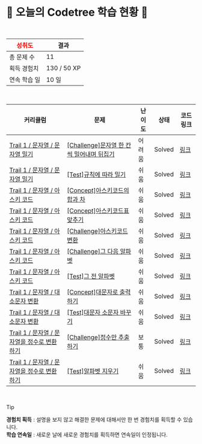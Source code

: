 # 🌲 오늘의 Codetree 학습 현황 🌲

<br />

| <span style="color:red;display:block;text-align:center;"> **성취도**</span> | 결과 |
|---|---|
| 총 문제 수 | 11 |
| 획득 경험치 | 130 / 50 XP |
| 연속 학습 일 | 10 일 |

<br />

|커리큘럼|문제|난이도|상태|코드 링크|
|---|---|---|---|---|
|[Trail 1 / 문자열 / 문자열 밀기](https://https://en.codetree.ai/trail-info/novice-low/)|[[Challenge]문자열 한 칸씩 밀어내며 뒤집기](https://https://en.codetree.ai/trails/complete/curated-cards/challenge-shift-reverse-string/)|어려움|Solved|[링크](https://github.com/yoonsunny17/codetree-TILs/blob/main/250112/%EB%AC%B8%EC%9E%90%EC%97%B4%20%ED%95%9C%20%EC%B9%B8%EC%94%A9%20%EB%B0%80%EC%96%B4%EB%82%B4%EB%A9%B0%20%EB%92%A4%EC%A7%91%EA%B8%B0/shift-reverse-string.js)|
|[Trail 1 / 문자열 / 문자열 밀기](https://https://en.codetree.ai/trail-info/novice-low/)|[[Test]규칙에 따라 밀기](https://https://en.codetree.ai/trails/complete/curated-cards/test-push-by-the-rules/)|쉬움|Solved|[링크](https://github.com/yoonsunny17/codetree-TILs/blob/main/250112/%EA%B7%9C%EC%B9%99%EC%97%90%20%EB%94%B0%EB%9D%BC%20%EB%B0%80%EA%B8%B0/push-by-the-rules.js)|
|[Trail 1 / 문자열 / 아스키 코드](https://https://en.codetree.ai/trail-info/novice-low/)|[[Concept]아스키코드의 합과 차](https://https://en.codetree.ai/trails/complete/curated-cards/intro-sum-and-subtract-in-ASCII/)|쉬움|Solved|[링크](https://github.com/yoonsunny17/codetree-TILs/blob/main/250112/%EC%95%84%EC%8A%A4%ED%82%A4%EC%BD%94%EB%93%9C%EC%9D%98%20%ED%95%A9%EA%B3%BC%20%EC%B0%A8/sum-and-subtract-in-ASCII.js)|
|[Trail 1 / 문자열 / 아스키 코드](https://https://en.codetree.ai/trail-info/novice-low/)|[[Concept]아스키코드표 맞추기](https://https://en.codetree.ai/trails/complete/curated-cards/intro-chart-of-ASCII/)|쉬움|Solved|[링크](https://github.com/yoonsunny17/codetree-TILs/blob/main/250112/%EC%95%84%EC%8A%A4%ED%82%A4%EC%BD%94%EB%93%9C%ED%91%9C%20%EB%A7%9E%EC%B6%94%EA%B8%B0/chart-of-ASCII.js)|
|[Trail 1 / 문자열 / 아스키 코드](https://https://en.codetree.ai/trail-info/novice-low/)|[[Challenge]아스키코드 변환](https://https://en.codetree.ai/trails/complete/curated-cards/challenge-convert-to-ascii/)|쉬움|Solved|[링크](https://github.com/yoonsunny17/codetree-TILs/blob/main/250112/%EC%95%84%EC%8A%A4%ED%82%A4%EC%BD%94%EB%93%9C%20%EB%B3%80%ED%99%98/convert-to-ascii.js)|
|[Trail 1 / 문자열 / 아스키 코드](https://https://en.codetree.ai/trail-info/novice-low/)|[[Challenge]그 다음 알파벳](https://https://en.codetree.ai/trails/complete/curated-cards/challenge-next-alphabet/)|쉬움|Solved|[링크](https://github.com/yoonsunny17/codetree-TILs/blob/main/250112/%EA%B7%B8%20%EB%8B%A4%EC%9D%8C%20%EC%95%8C%ED%8C%8C%EB%B2%B3/next-alphabet.js)|
|[Trail 1 / 문자열 / 아스키 코드](https://https://en.codetree.ai/trail-info/novice-low/)|[[Test]그 전 알파벳](https://https://en.codetree.ai/trails/complete/curated-cards/test-before-the-alphabet/)|쉬움|Solved|[링크](https://github.com/yoonsunny17/codetree-TILs/blob/main/250112/%EA%B7%B8%20%EC%A0%84%20%EC%95%8C%ED%8C%8C%EB%B2%B3/before-the-alphabet.js)|
|[Trail 1 / 문자열 / 대소문자 변환](https://https://en.codetree.ai/trail-info/novice-low/)|[[Concept]대문자로 출력하기](https://https://en.codetree.ai/trails/complete/curated-cards/intro-print-in-capital/)|쉬움|Solved|[링크](https://github.com/yoonsunny17/codetree-TILs/blob/main/250112/%EB%8C%80%EB%AC%B8%EC%9E%90%EB%A1%9C%20%EC%B6%9C%EB%A0%A5%ED%95%98%EA%B8%B0/print-in-capital.js)|
|[Trail 1 / 문자열 / 대소문자 변환](https://https://en.codetree.ai/trail-info/novice-low/)|[[Test]대문자 소문자 바꾸기](https://https://en.codetree.ai/trails/complete/curated-cards/test-change-uppercase-and-lowercase/)|쉬움|Solved|[링크](https://github.com/yoonsunny17/codetree-TILs/blob/main/250112/%EB%8C%80%EB%AC%B8%EC%9E%90%20%EC%86%8C%EB%AC%B8%EC%9E%90%20%EB%B0%94%EA%BE%B8%EA%B8%B0/change-uppercase-and-lowercase.js)|
|[Trail 1 / 문자열 / 문자열을 정수로 변환하기](https://https://en.codetree.ai/trail-info/novice-low/)|[[Challenge]정수만 추출하기](https://https://en.codetree.ai/trails/complete/curated-cards/challenge-extract-only-integers/)|보통|Solved|[링크](https://github.com/yoonsunny17/codetree-TILs/blob/main/250112/%EC%A0%95%EC%88%98%EB%A7%8C%20%EC%B6%94%EC%B6%9C%ED%95%98%EA%B8%B0/extract-only-integers.js)|
|[Trail 1 / 문자열 / 문자열을 정수로 변환하기](https://https://en.codetree.ai/trail-info/novice-low/)|[[Test]알파벳 지우기](https://https://en.codetree.ai/trails/complete/curated-cards/test-remove-alphabet/)|쉬움|Solved|[링크](https://github.com/yoonsunny17/codetree-TILs/blob/main/250112/%EC%95%8C%ED%8C%8C%EB%B2%B3%20%EC%A7%80%EC%9A%B0%EA%B8%B0/remove-alphabet.js)|


<br />

> [!TIP]
> **경험치 획득** : 설명을 보지 않고 해결한 문제에 대해서만 한 번 경험치를 획득할 수 있습니다.  
> **학습 연속일** : 새로운 날에 새로운 경험치를 획득하면 연속일이 인정됩니다.

